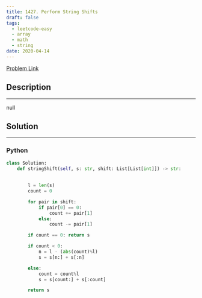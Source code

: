 ```yaml
---
title: 1427. Perform String Shifts
draft: false
tags: 
  - leetcode-easy
  - array
  - math
  - string
date: 2020-04-14
---
```


[Problem Link](https://leetcode.com/problems/perform-string-shifts/)

## Description

---
null

## Solution

---
### Python
``` py title='perform-string-shifts'
class Solution:
    def stringShift(self, s: str, shift: List[List[int]]) -> str:
        
             
        l = len(s)
        count = 0

        for pair in shift:
            if pair[0] == 0:
                count += pair[1]
            else:
                count -= pair[1]

        if count == 0: return s

        if count < 0:
            n = l - (abs(count)%l)
            s = s[n:] + s[:n]

        else:
            count = count%l
            s = s[count:] + s[:count]

        return s


            
            
```


